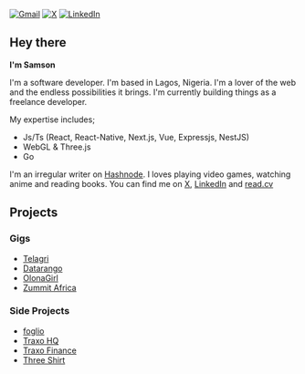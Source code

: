 [![Gmail](https://img.shields.io/badge/Gmail-D14836?style=for-the-badge&logo=gmail&logoColor=white&label=Samson%20Okunola)](mailto:okunolasamson@gmail.com) [![X](https://img.shields.io/badge/X-%23000000.svg?style=for-the-badge&logo=X&logoColor=white&label=pablo_clueless)](https://x.com/pablo_clueless) [![LinkedIn](https://img.shields.io/badge/linkedin-%230077B5.svg?style=for-the-badge&logo=linkedin&logoColor=white&label=Samson%20Okunola)](https://linkedin.com/in/samson-okunola)

## Hey there

**I'm Samson**

I'm a software developer. I'm based in Lagos, Nigeria. I'm a lover of the web and the endless possibilities it brings. I'm currently building things as a freelance developer.

My expertise includes;
- Js/Ts (React, React-Native, Next.js, Vue, Expressjs, NestJS)
- WebGL & Three.js
- Go

I'm an irregular writer on [Hashnode](https://clueless-developer.hashnode.dev/). I loves playing video games, watching anime and reading books. You can find me on [X](https://twitter.com/pablo_clueless), [LinkedIn](https://www.linkedin.com/in/samson-okunola/) and [read.cv](https://read.cv/pablo_clueless)

## Projects

### Gigs
- [Telagri](https://www.telagri.com.ng)
- [Datarango](http://datarango.com)
- [OlonaGirl](https://olonagirl.com)
- [Zummit Africa](https://development.d23rav6l6c7mra.amplifyapp.com/)

### Side Projects
- [foglio](https://foglio.vercel.app)
- [Traxo HQ](https://traxo-hq.vercel.app)
- [Traxo Finance](https://master.d16z9rxqclx4lm.amplifyapp.com/)
- [Three Shirt](https://3-shirt.vercel.app)
